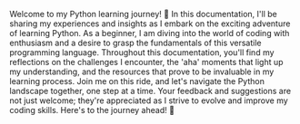 Welcome to my Python learning journey! 🐍 In this documentation, I'll be sharing my experiences and insights as I embark on the exciting adventure of learning Python. As a beginner, I am diving into the world of coding with enthusiasm and a desire to grasp the fundamentals of this versatile programming language. Throughout this documentation, you'll find my reflections on the challenges I encounter, the 'aha' moments that light up my understanding, and the resources that prove to be invaluable in my learning process. Join me on this ride, and let's navigate the Python landscape together, one step at a time. Your feedback and suggestions are not just welcome; they're appreciated as I strive to evolve and improve my coding skills. Here's to the journey ahead! 🚀
